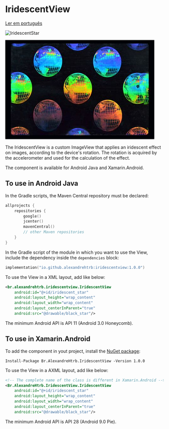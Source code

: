 # IridescentView

[Ler em português](README_pt.md)

![IridescentStar](iridescent_star.gif)

![IridescentGlobe](iridescent_globe.jpg)

The IridescentView is a custom ImageView that applies an iridescent effect on images, according to the device's rotation. The rotation is acquired by the accelerometer and used for the calculation of the effect.

The component is available for Android Java and Xamarin.Android.

## To use in Android Java

In the Gradle scripts, the Maven Central repository must be declared:

```kt
allprojects {
    repositories {
        google()
        jcenter()
        mavenCentral()
        // other Maven repositories
    }
}
```

In the Gradle script of the module in which you want to use the View, include the dependency inside the `dependencies` block:

```kt
implementation("io.github.alexandrehtrb:iridescentview:1.0.0")
```

To use the View in a XML layout, add like below:

```xml
<br.alexandrehtrb.iridescentview.IridescentView
    android:id="@+id/iridescent_star"
    android:layout_height="wrap_content"
    android:layout_width="wrap_content"
    android:layout_centerInParent="true"
    android:src="@drawable/black_star"/>
 ```

The minimum Android API is API 11 (Android 3.0 Honeycomb).

## To use in Xamarin.Android

To add the component in yout project, install the [NuGet package](https://www.nuget.org/packages/Br.AlexandreHtrb.IridescentView/):

```
Install-Package Br.AlexandreHtrb.IridescentView -Version 1.0.0
```

To use the View in a AXML layout, add like below:

```xml
<!-- The complete name of the class is different in Xamarin.Android -->
<Br.AlexandreHtrb.IridescentView.IridescentView
    android:id="@+id/iridescent_star"
    android:layout_height="wrap_content"
    android:layout_width="wrap_content"
    android:layout_centerInParent="true"
    android:src="@drawable/black_star"/>
```

The minimum Android API is API 28 (Android 9.0 Pie).